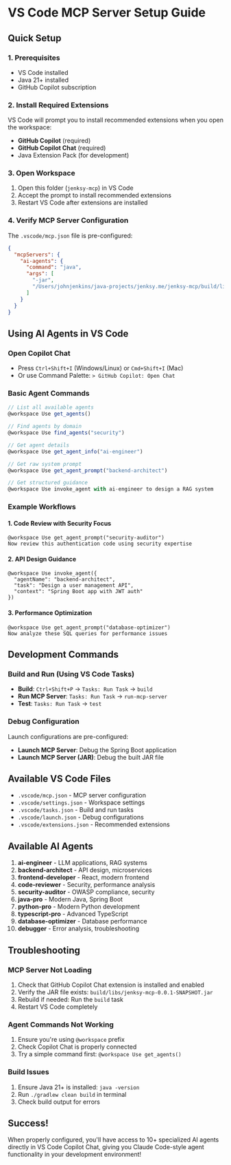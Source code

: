 # VS Code MCP Server Setup Guide

## Quick Setup

### 1. Prerequisites
- VS Code installed
- Java 21+ installed
- GitHub Copilot subscription

### 2. Install Required Extensions
VS Code will prompt you to install recommended extensions when you open the workspace:
- **GitHub Copilot** (required)
- **GitHub Copilot Chat** (required)
- Java Extension Pack (for development)

### 3. Open Workspace
1. Open this folder (`jenksy-mcp`) in VS Code
2. Accept the prompt to install recommended extensions
3. Restart VS Code after extensions are installed

### 4. Verify MCP Server Configuration
The `.vscode/mcp.json` file is pre-configured:
```json
{
  "mcpServers": {
    "ai-agents": {
      "command": "java",
      "args": [
        "-jar",
        "/Users/johnjenkins/java-projects/jenksy.me/jenksy-mcp/build/libs/jenksy-mcp-0.0.1-SNAPSHOT.jar"
      ]
    }
  }
}
```

## Using AI Agents in VS Code

### Open Copilot Chat
- Press `Ctrl+Shift+I` (Windows/Linux) or `Cmd+Shift+I` (Mac)
- Or use Command Palette: `> GitHub Copilot: Open Chat`

### Basic Agent Commands
```javascript
// List all available agents
@workspace Use get_agents()

// Find agents by domain
@workspace Use find_agents("security")

// Get agent details
@workspace Use get_agent_info("ai-engineer")

// Get raw system prompt
@workspace Use get_agent_prompt("backend-architect")

// Get structured guidance
@workspace Use invoke_agent with ai-engineer to design a RAG system
```

### Example Workflows

#### 1. Code Review with Security Focus
```
@workspace Use get_agent_prompt("security-auditor")
Now review this authentication code using security expertise
```

#### 2. API Design Guidance
```
@workspace Use invoke_agent({
  "agentName": "backend-architect",
  "task": "Design a user management API",
  "context": "Spring Boot app with JWT auth"
})
```

#### 3. Performance Optimization
```
@workspace Use get_agent_prompt("database-optimizer")
Now analyze these SQL queries for performance issues
```

## Development Commands

### Build and Run (Using VS Code Tasks)
- **Build**: `Ctrl+Shift+P` → `Tasks: Run Task` → `build`
- **Run MCP Server**: `Tasks: Run Task` → `run-mcp-server`
- **Test**: `Tasks: Run Task` → `test`

### Debug Configuration
Launch configurations are pre-configured:
- **Launch MCP Server**: Debug the Spring Boot application
- **Launch MCP Server (JAR)**: Debug the built JAR file

## Available VS Code Files

- `.vscode/mcp.json` - MCP server configuration
- `.vscode/settings.json` - Workspace settings
- `.vscode/tasks.json` - Build and run tasks
- `.vscode/launch.json` - Debug configurations
- `.vscode/extensions.json` - Recommended extensions

## Available AI Agents

1. **ai-engineer** - LLM applications, RAG systems
2. **backend-architect** - API design, microservices
3. **frontend-developer** - React, modern frontend
4. **code-reviewer** - Security, performance analysis
5. **security-auditor** - OWASP compliance, security
6. **java-pro** - Modern Java, Spring Boot
7. **python-pro** - Modern Python development
8. **typescript-pro** - Advanced TypeScript
9. **database-optimizer** - Database performance
10. **debugger** - Error analysis, troubleshooting

## Troubleshooting

### MCP Server Not Loading
1. Check that GitHub Copilot Chat extension is installed and enabled
2. Verify the JAR file exists: `build/libs/jenksy-mcp-0.0.1-SNAPSHOT.jar`
3. Rebuild if needed: Run the `build` task
4. Restart VS Code completely

### Agent Commands Not Working
1. Ensure you're using `@workspace` prefix
2. Check Copilot Chat is properly connected
3. Try a simple command first: `@workspace Use get_agents()`

### Build Issues
1. Ensure Java 21+ is installed: `java -version`
2. Run `./gradlew clean build` in terminal
3. Check build output for errors

## Success!

When properly configured, you'll have access to 10+ specialized AI agents directly in VS Code Copilot Chat, giving you Claude Code-style agent functionality in your development environment!